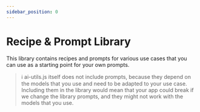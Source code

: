 ```yaml
---
sidebar_position: 0
---
```


# Recipe & Prompt Library

This library contains recipes and prompts for various use cases that you can use as a starting point for your own prompts.

> ℹ️ ai-utils.js itself does not include prompts, because they depend on the models that you use and need to be adapted to your use case. Including them in the library would mean that your app could break if we change the library prompts, and they might not work with the models that you use.
